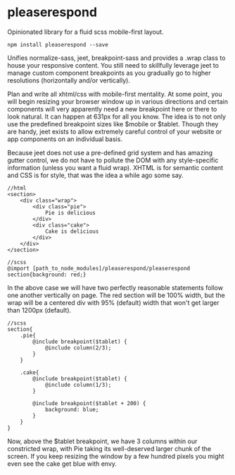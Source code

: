 # pleaserespond

Opinionated library for a fluid scss mobile-first layout.

`npm install pleaserespond --save`

Unifies normalize-sass, jeet, breakpoint-sass and provides a .wrap class to house your responsive content. You still need to skillfully leverage jeet to manage custom component breakpoints as you gradually go to higher resolutions (horizontally and/or vertically).

Plan and write all xhtml/css with mobile-first mentality. At some point, you will begin resizing your browser window up in various directions and certain components will very apparently need a new breakpoint here or there to look natural. It can happen at 631px for all you know. The idea is to not only use the predefined breakpoint sizes like $mobile or $tablet. Though they are handy, jeet exists to allow extremely careful control of your website or app components on an individual basis.

Because jeet does not use a pre-defined grid system and has amazing gutter control, we do not have to pollute the DOM with any style-specific information (unless you want a fluid wrap). XHTML is for semantic content and CSS is for style, that was the idea a while ago some say.

    //html
    <section>
        <div class="wrap">
            <div class="pie">
                Pie is delicious
            </div>
            <div class="cake">
                Cake is delicious
            </div>
        </div>
    </section>
    
    //scss
    @import [path_to_node_modules]/pleaserespond/pleaserespond
    section{background: red;}
    
In the above case we will have two perfectly reasonable statements follow one another vertically on page. The red section will be 100% width, but the wrap will be a centered div with 95% (default) width that won't get larger than 1200px (default).

    //scss
    section{
        .pie{
            @include breakpoint($tablet) {
                @include column(2/3);
            }
        }

        .cake{
            @include breakpoint($tablet) {
                @include column(1/3);
            }
            
            @include breakpoint($tablet + 200) {
                background: blue;
            }
        }
    }

Now, above the $tablet breakpoint, we have 3 columns within our constricted wrap, with Pie taking its well-deserved larger chunk of the screen. If you keep resizing the window by a few hundred pixels you might even see the cake get blue with envy.
